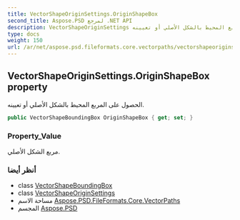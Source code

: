 ```yaml
---
title: VectorShapeOriginSettings.OriginShapeBox
second_title: Aspose.PSD لمرجع .NET API
description: VectorShapeOriginSettings ملكية. الحصول على المربع المحيط بالشكل الأصلي أو تعيينه.
type: docs
weight: 150
url: /ar/net/aspose.psd.fileformats.core.vectorpaths/vectorshapeoriginsettings/originshapebox/
---
```

## VectorShapeOriginSettings.OriginShapeBox property

الحصول على المربع المحيط بالشكل الأصلي أو تعيينه.

```csharp
public VectorShapeBoundingBox OriginShapeBox { get; set; }
```

### Property_Value

مربع الشكل الأصلي.

### أنظر أيضا

* class [VectorShapeBoundingBox](../../vectorshapeboundingbox/)
* class [VectorShapeOriginSettings](../)
* مساحة الاسم [Aspose.PSD.FileFormats.Core.VectorPaths](../../vectorshapeoriginsettings/)
* المجسم [Aspose.PSD](../../../)


